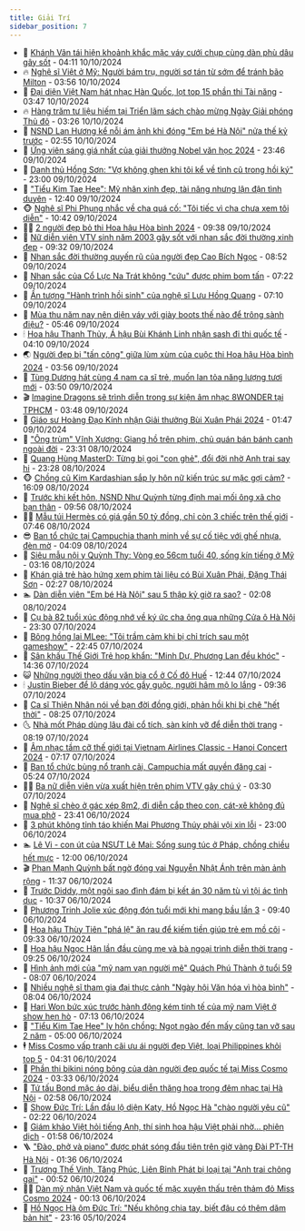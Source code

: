 ```yaml
---
title: Giải Trí
sidebar_position: 7
---
```


<!-- dantri-giai-tri:START -->
- 🤩 [Khánh Vân tái hiện khoảnh khắc mặc váy cưới chụp cùng dàn phù dâu gây sốt](https://dantri.com.vn/giai-tri/khanh-van-tai-hien-khoanh-khac-mac-vay-cuoi-chup-cung-dan-phu-dau-gay-sot-20241010105815757.htm) - 04:11 10/10/2024
- 🔥 [Nghệ sĩ Việt ở Mỹ: Người bám trụ, người sơ tán từ sớm để tránh bão Milton](https://dantri.com.vn/giai-tri/nghe-si-viet-o-my-nguoi-bam-tru-nguoi-so-tan-tu-som-de-tranh-bao-milton-20241010095243298.htm) - 03:56 10/10/2024
- 🚀 [Đại diện Việt Nam hát nhạc Hàn Quốc, lọt top 15 phần thi Tài năng](https://dantri.com.vn/giai-tri/dai-dien-viet-nam-hat-nhac-han-quoc-lot-top-15-phan-thi-tai-nang-20241010094336357.htm) - 03:47 10/10/2024
- 🔥 [Hàng trăm tư liệu hiếm tại Triển lãm sách chào mừng Ngày Giải phóng Thủ đô](https://dantri.com.vn/giai-tri/hang-tram-tu-lieu-hiem-tai-trien-lam-sach-chao-mung-ngay-giai-phong-thu-do-20241009200355340.htm) - 03:26 10/10/2024
- 🌈 [NSND Lan Hương kể nỗi ám ảnh khi đóng &quot;Em bé Hà Nội&quot; nửa thế kỷ trước](https://dantri.com.vn/giai-tri/nsnd-lan-huong-ke-noi-am-anh-khi-dong-em-be-ha-noi-nua-the-ky-truoc-20241010091555226.htm) - 02:55 10/10/2024
- 📝 [Ứng viên sáng giá nhất của giải thưởng Nobel văn học 2024](https://dantri.com.vn/giai-tri/ung-vien-sang-gia-nhat-cua-giai-thuong-nobel-van-hoc-2024-20241010003757398.htm) - 23:46 09/10/2024
- 💪 [Danh thủ Hồng Sơn: &quot;Vợ không ghen khi tôi kể về tình cũ trong hồi ký&quot;](https://dantri.com.vn/giai-tri/danh-thu-hong-son-vo-khong-ghen-khi-toi-ke-ve-tinh-cu-trong-hoi-ky-20241009183434640.htm) - 23:00 09/10/2024
- 🤡 [&quot;Tiểu Kim Tae Hee&quot;: Mỹ nhân xinh đẹp, tài năng nhưng lận đận tình duyên](https://dantri.com.vn/giai-tri/tieu-kim-tae-hee-my-nhan-xinh-dep-tai-nang-nhung-lan-dan-tinh-duyen-20241007093623720.htm) - 12:40 09/10/2024
- 🐵 [Nghệ sĩ Phi Phụng nhắc về cha quá cố: &quot;Tôi tiếc vì cha chưa xem tôi diễn&quot;](https://dantri.com.vn/giai-tri/nghe-si-phi-phung-nhac-ve-cha-qua-co-toi-tiec-vi-cha-chua-xem-toi-dien-20241009173103441.htm) - 10:42 09/10/2024
- 🧑‍🏫 [2 người đẹp bỏ thi Hoa hậu Hòa bình 2024](https://dantri.com.vn/giai-tri/2-nguoi-dep-bo-thi-hoa-hau-hoa-binh-2024-20241009162312835.htm) - 09:38 09/10/2024
- 💂 [Nữ diễn viên VTV sinh năm 2003 gây sốt với nhan sắc đời thường xinh đẹp](https://dantri.com.vn/giai-tri/nu-dien-vien-vtv-sinh-nam-2003-gay-sot-voi-nhan-sac-doi-thuong-xinh-dep-20241008005426421.htm) - 09:32 09/10/2024
- 🤠 [Nhan sắc đời thường quyến rũ của người đẹp Cao Bích Ngọc](https://dantri.com.vn/giai-tri/nhan-sac-doi-thuong-quyen-ru-cua-nguoi-dep-cao-bich-ngoc-20241007160408968.htm) - 08:52 09/10/2024
- 🫶 [Nhan sắc của Cổ Lực Na Trát không &quot;cứu&quot; được phim bom tấn](https://dantri.com.vn/giai-tri/nhan-sac-cua-co-luc-na-trat-khong-cuu-duoc-phim-bom-tan-20241009112955614.htm) - 07:22 09/10/2024
- 🦏 [Ấn tượng &quot;Hành trình hồi sinh&quot; của nghệ sĩ Lưu Hồng Quang](https://dantri.com.vn/giai-tri/an-tuong-hanh-trinh-hoi-sinh-cua-nghe-si-luu-hong-quang-20241009124504800.htm) - 07:10 09/10/2024
- 🧰 [Mùa thu năm nay nên diện váy với giày boots thế nào để trông sành điệu?](https://dantri.com.vn/giai-tri/mua-thu-nam-nay-nen-dien-vay-voi-giay-boots-the-nao-de-trong-sanh-dieu-20240914210323860.htm) - 05:46 09/10/2024
- 🕯 [Hoa hậu Thanh Thủy, Á hậu Bùi Khánh Linh nhận sash đi thi quốc tế](https://dantri.com.vn/giai-tri/hoa-hau-thanh-thuy-a-hau-bui-khanh-linh-nhan-sash-di-thi-quoc-te-20241009151057590.htm) - 04:10 09/10/2024
- 🌏 [Người đẹp bị &quot;tấn công&quot; giữa lùm xùm của cuộc thi Hoa hậu Hòa bình 2024](https://dantri.com.vn/giai-tri/nguoi-dep-bi-tan-cong-giua-lum-xum-cua-cuoc-thi-hoa-hau-hoa-binh-2024-20241009093551363.htm) - 03:56 09/10/2024
- 🌈 [Tùng Dương hát cùng 4 nam ca sĩ trẻ, muốn lan tỏa năng lượng tươi mới](https://dantri.com.vn/giai-tri/tung-duong-hat-cung-4-nam-ca-si-tre-muon-lan-toa-nang-luong-tuoi-moi-20241009101658184.htm) - 03:50 09/10/2024
- 🎬 [Imagine Dragons sẽ trình diễn trong sự kiện âm nhạc 8WONDER tại TPHCM](https://dantri.com.vn/giai-tri/imagine-dragons-se-trinh-dien-trong-su-kien-am-nhac-8wonder-tai-tphcm-20241009100428834.htm) - 03:48 09/10/2024
- 👀 [Giáo sư Hoàng Đạo Kính nhận Giải thưởng Bùi Xuân Phái 2024](https://dantri.com.vn/giai-tri/giao-su-hoang-dao-kinh-nhan-giai-thuong-bui-xuan-phai-2024-20241009004549254.htm) - 01:47 09/10/2024
- 🧰 [&quot;Ông trùm&quot; Vĩnh Xương: Giang hồ trên phim, chủ quán bán bánh canh ngoài đời](https://dantri.com.vn/giai-tri/ong-trum-vinh-xuong-giang-ho-tren-phim-chu-quan-ban-banh-canh-ngoai-doi-20241009013856356.htm) - 23:31 08/10/2024
- 🧰 [Quang Hùng MasterD: Từng bị gọi &quot;con ghẻ&quot;, đổi đời nhờ Anh trai say hi](https://dantri.com.vn/giai-tri/quang-hung-masterd-tung-bi-goi-con-ghe-doi-doi-nho-anh-trai-say-hi-20241003223329891.htm) - 23:28 08/10/2024
- 🐵 [Chồng cũ Kim Kardashian sắp ly hôn nữ kiến trúc sư mặc gợi cảm?](https://dantri.com.vn/giai-tri/chong-cu-kim-kardashian-sap-ly-hon-nu-kien-truc-su-mac-goi-cam-20241008114018176.htm) - 16:09 08/10/2024
- 🐘 [Trước khi kết hôn, NSND Như Quỳnh từng định mai mối ông xã cho bạn thân](https://dantri.com.vn/giai-tri/truoc-khi-ket-hon-nsnd-nhu-quynh-tung-dinh-mai-moi-ong-xa-cho-ban-than-20241008011805157.htm) - 09:56 08/10/2024
- 🧑‍💻 [Mẫu túi Hermès có giá gần 50 tỷ đồng, chỉ còn 3 chiếc trên thế giới](https://dantri.com.vn/giai-tri/mau-tui-hermes-co-gia-gan-50-ty-dong-chi-con-3-chiec-tren-the-gioi-20241006221612288.htm) - 07:46 08/10/2024
- 😎 [Ban tổ chức tại Campuchia thanh minh về sự cố tiệc với ghế nhựa, đèn mờ](https://dantri.com.vn/giai-tri/ban-to-chuc-tai-campuchia-thanh-minh-ve-su-co-tiec-voi-ghe-nhua-den-mo-20241008100031207.htm) - 04:09 08/10/2024
- 🧰 [Siêu mẫu nội y Quỳnh Thy: Vòng eo 56cm tuổi 40, sống kín tiếng ở Mỹ](https://dantri.com.vn/giai-tri/sieu-mau-noi-y-quynh-thy-vong-eo-56cm-tuoi-40-song-kin-tieng-o-my-20241007094008321.htm) - 03:16 08/10/2024
- 🧰 [Khán giả trẻ hào hứng xem phim tài liệu có Bùi Xuân Phái, Đặng Thái Sơn](https://dantri.com.vn/giai-tri/khan-gia-tre-hao-hung-xem-phim-tai-lieu-co-bui-xuan-phai-dang-thai-son-20241007155833688.htm) - 02:27 08/10/2024
- 🏊 [Dàn diễn viên &quot;Em bé Hà Nội&quot; sau 5 thập kỷ giờ ra sao?](https://dantri.com.vn/giai-tri/dan-dien-vien-em-be-ha-noi-sau-5-thap-ky-gio-ra-sao-20241008021857094.htm) - 02:08 08/10/2024
- 🌋 [Cụ bà 82 tuổi xúc động nhớ về ký ức cha ông qua những Cửa ô Hà Nội](https://dantri.com.vn/giai-tri/cu-ba-82-tuoi-xuc-dong-nho-ve-ky-uc-cha-ong-qua-nhung-cua-o-ha-noi-20241007221317724.htm) - 23:30 07/10/2024
- 🔭 [Bông hồng lai MLee: &quot;Tôi trầm cảm khi bị chỉ trích sau một gameshow&quot;](https://dantri.com.vn/giai-tri/bong-hong-lai-mlee-toi-tram-cam-khi-bi-chi-trich-sau-mot-gameshow-20241005100828924.htm) - 22:45 07/10/2024
- 📝 [Sân khấu Thế Giới Trẻ họp khẩn: &quot;Minh Dự, Phương Lan đều khóc&quot;](https://dantri.com.vn/giai-tri/san-khau-the-gioi-tre-hop-khan-minh-du-phuong-lan-deu-khoc-20241007153926763.htm) - 14:36 07/10/2024
- 😺 [Những người theo dấu văn bia cổ ở Cố đô Huế](https://dantri.com.vn/giai-tri/nhung-nguoi-theo-dau-van-bia-co-o-co-do-hue-20240905221005403.htm) - 12:44 07/10/2024
- 🕯 [Justin Bieber để lộ dáng vóc gầy guộc, người hâm mộ lo lắng](https://dantri.com.vn/giai-tri/justin-bieber-de-lo-dang-voc-gay-guoc-nguoi-ham-mo-lo-lang-20241007120759716.htm) - 09:36 07/10/2024
- 🦄 [Ca sĩ Thiện Nhân nói về bạn đời đồng giới, phản hồi khi bị chê &quot;hết thời&quot;](https://dantri.com.vn/giai-tri/ca-si-thien-nhan-noi-ve-ban-doi-dong-gioi-phan-hoi-khi-bi-che-het-thoi-20241007111302844.htm) - 08:25 07/10/2024
- 🌜 [Nhà mốt Pháp dùng lâu đài cổ tích, sàn kính vỡ để diễn thời trang](https://dantri.com.vn/giai-tri/nha-mot-phap-dung-lau-dai-co-tich-san-kinh-vo-de-dien-thoi-trang-20241005220420858.htm) - 08:19 07/10/2024
- 👹 [Âm nhạc tầm cỡ thế giới tại Vietnam Airlines Classic - Hanoi Concert 2024](https://dantri.com.vn/giai-tri/am-nhac-tam-co-the-gioi-tai-vietnam-airlines-classic-hanoi-concert-2024-20241007140437137.htm) - 07:17 07/10/2024
- 🚀 [Ban tổ chức bùng nổ tranh cãi, Campuchia mất quyền đăng cai](https://dantri.com.vn/giai-tri/ban-to-chuc-bung-no-tranh-cai-campuchia-mat-quyen-dang-cai-20241007104829914.htm) - 05:24 07/10/2024
- 🧑‍💻 [Ba nữ diễn viên vừa xuất hiện trên phim VTV gây chú ý](https://dantri.com.vn/giai-tri/ba-nu-dien-vien-vua-xuat-hien-tren-phim-vtv-gay-chu-y-20241006120619633.htm) - 03:30 07/10/2024
- 🦩 [Nghệ sĩ chèo ở gác xép 8m2, đi diễn cắp theo con, cát-xê không đủ mua phở](https://dantri.com.vn/giai-tri/nghe-si-cheo-o-gac-xep-8m2-di-dien-cap-theo-con-cat-xe-khong-du-mua-pho-20241007011640658.htm) - 23:41 06/10/2024
- 💫 [3 phút không tỉnh táo khiến Mai Phương Thúy phải vội xin lỗi](https://dantri.com.vn/giai-tri/3-phut-khong-tinh-tao-khien-mai-phuong-thuy-phai-voi-xin-loi-20241006210651345.htm) - 23:00 06/10/2024
- 🏊 [Lê Vi - con út của NSƯT Lê Mai: Sống sung túc ở Pháp, chồng chiều hết mực](https://dantri.com.vn/giai-tri/le-vi-con-ut-cua-nsut-le-mai-song-sung-tuc-o-phap-chong-chieu-het-muc-20241005234955637.htm) - 12:00 06/10/2024
- 🎬 [Phan Mạnh Quỳnh bất ngờ đóng vai Nguyễn Nhật Ánh trên màn ảnh rộng](https://dantri.com.vn/giai-tri/phan-manh-quynh-bat-ngo-dong-vai-nguyen-nhat-anh-tren-man-anh-rong-20241006162924349.htm) - 11:37 06/10/2024
- 💃 [Trước Diddy, một ngôi sao đình đám bị kết án 30 năm tù vì tội ác tình dục](https://dantri.com.vn/giai-tri/truoc-diddy-mot-ngoi-sao-dinh-dam-bi-ket-an-30-nam-tu-vi-toi-ac-tinh-duc-20241006125857383.htm) - 10:37 06/10/2024
- 🌊 [Phương Trinh Jolie xúc động đón tuổi mới khi mang bầu lần 3](https://dantri.com.vn/giai-tri/phuong-trinh-jolie-xuc-dong-don-tuoi-moi-khi-mang-bau-lan-3-20241006151941196.htm) - 09:40 06/10/2024
- 🧰 [Hoa hậu Thùy Tiên &quot;phá lệ&quot; ăn rau để kiếm tiền giúp trẻ em mồ côi](https://dantri.com.vn/giai-tri/hoa-hau-thuy-tien-pha-le-an-rau-de-kiem-tien-giup-tre-em-mo-coi-20241006145145179.htm) - 09:33 06/10/2024
- 🦣 [Hoa hậu Ngọc Hân lần đầu cùng mẹ và bà ngoại trình diễn thời trang](https://dantri.com.vn/giai-tri/hoa-hau-ngoc-han-lan-dau-cung-me-va-ba-ngoai-trinh-dien-thoi-trang-20241006143751102.htm) - 09:25 06/10/2024
- 🥷 [Hình ảnh mới của &quot;mỹ nam vạn người mê&quot; Quách Phú Thành ở tuổi 59](https://dantri.com.vn/giai-tri/hinh-anh-moi-cua-my-nam-van-nguoi-me-quach-phu-thanh-o-tuoi-59-20241005095708701.htm) - 08:07 06/10/2024
- 🦏 [Nhiều nghệ sĩ tham gia đại thực cảnh &quot;Ngày hội Văn hóa vì hòa bình&quot;](https://dantri.com.vn/giai-tri/nhieu-nghe-si-tham-gia-dai-thuc-canh-ngay-hoi-van-hoa-vi-hoa-binh-20241006115724067.htm) - 08:04 06/10/2024
- 🫶 [Hari Won bức xúc trước hành động kém tinh tế của mỹ nam Việt ở show hẹn hò](https://dantri.com.vn/giai-tri/hari-won-buc-xuc-truoc-hanh-dong-kem-tinh-te-cua-my-nam-viet-o-show-hen-ho-20241006135334650.htm) - 07:13 06/10/2024
- 💼 [&quot;Tiểu Kim Tae Hee&quot; ly hôn chồng: Ngọt ngào đến mấy cũng tan vỡ sau 2 năm](https://dantri.com.vn/giai-tri/tieu-kim-tae-hee-ly-hon-chong-ngot-ngao-den-may-cung-tan-vo-sau-2-nam-20241006103902749.htm) - 05:00 06/10/2024
- 🕴 [Miss Cosmo vấp tranh cãi ưu ái người đẹp Việt, loại Philippines khỏi top 5](https://dantri.com.vn/giai-tri/miss-cosmo-vap-tranh-cai-uu-ai-nguoi-dep-viet-loai-philippines-khoi-top-5-20241006111726460.htm) - 04:31 06/10/2024
- 🐲 [Phần thi bikini nóng bỏng của dàn người đẹp quốc tế tại Miss Cosmo 2024](https://dantri.com.vn/giai-tri/phan-thi-bikini-nong-bong-cua-dan-nguoi-dep-quoc-te-tai-miss-cosmo-2024-20241006093934882.htm) - 03:33 06/10/2024
- 🐘 [Tứ tấu Bond mặc áo dài, biểu diễn thăng hoa trong đêm nhạc tại Hà Nội](https://dantri.com.vn/giai-tri/tu-tau-bond-mac-ao-dai-bieu-dien-thang-hoa-trong-dem-nhac-tai-ha-noi-20241006093819975.htm) - 02:58 06/10/2024
- 🤭 [Show Đức Trí: Lần đầu lộ diện Katy, Hồ Ngọc Hà &quot;chào người yêu cũ&quot;](https://dantri.com.vn/giai-tri/show-duc-tri-lan-dau-lo-dien-katy-ho-ngoc-ha-chao-nguoi-yeu-cu-20241006083903463.htm) - 02:22 06/10/2024
- 💯 [Giám khảo Việt hỏi tiếng Anh, thí sinh hoa hậu Việt phải nhờ... phiên dịch](https://dantri.com.vn/giai-tri/giam-khao-viet-hoi-tieng-anh-thi-sinh-hoa-hau-viet-phai-nho-phien-dich-20241006050547665.htm) - 01:58 06/10/2024
- 🪜 [&quot;Đào, phở và piano&quot; được phát sóng đầu tiên trên giờ vàng Đài PT-TH Hà Nội](https://dantri.com.vn/giai-tri/dao-pho-va-piano-duoc-phat-song-dau-tien-tren-gio-vang-dai-pt-th-ha-noi-20241006080936127.htm) - 01:36 06/10/2024
- 👹 [Trương Thế Vinh, Tăng Phúc, Liên Bỉnh Phát bị loại tại &quot;Anh trai chông gai&quot;](https://dantri.com.vn/giai-tri/truong-the-vinh-tang-phuc-lien-binh-phat-bi-loai-tai-anh-trai-chong-gai-20241006071410715.htm) - 00:52 06/10/2024
- 🧑‍🏫 [Dàn mỹ nhân Việt Nam và quốc tế mặc xuyên thấu trên thảm đỏ Miss Cosmo 2024](https://dantri.com.vn/giai-tri/dan-my-nhan-viet-nam-va-quoc-te-mac-xuyen-thau-tren-tham-do-miss-cosmo-2024-20241006071127444.htm) - 00:13 06/10/2024
- 🐘 [Hồ Ngọc Hà ôm Đức Trí: &quot;Nếu không chia tay, biết đâu có thêm dăm bản hit&quot;](https://dantri.com.vn/giai-tri/ho-ngoc-ha-om-duc-tri-neu-khong-chia-tay-biet-dau-co-them-dam-ban-hit-20241006011011890.htm) - 23:16 05/10/2024<!-- dantri-giai-tri:END -->
